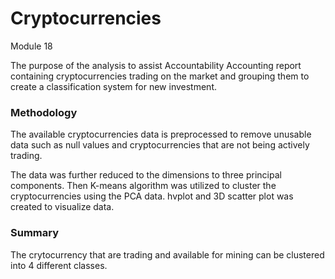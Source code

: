 # Cryptocurrencies
Module 18

The purpose of the analysis to assist Accountability Accounting report containing cryptocurrencies trading on the market and grouping them to create a classification system for new investment. 

### Methodology
The available cryptocurrencies data is preprocessed to remove unusable data such as null values and cryptocurrencies that are not being actively trading. 
  
The data was further reduced to the dimensions to three principal components. Then K-means algorithm was utilized to cluster the cryptocurrencies using the PCA data. hvplot and 3D scatter plot was created to visualize data. 

### Summary 
The crytocurrency that are trading and available for mining can be clustered into 4 different classes. 
